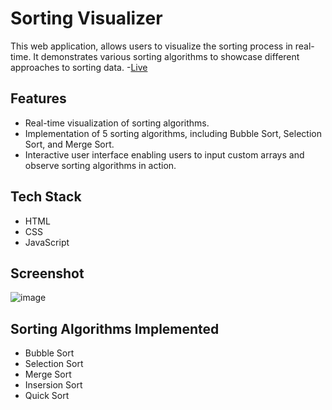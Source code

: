 # Sorting Visualizer

This web application, allows users to visualize the sorting process in real-time. It demonstrates various sorting algorithms to showcase different approaches to sorting data.
-[Live](https://itsnishant17.github.io/Sorting-Visualizer/)

## Features

- Real-time visualization of sorting algorithms.
- Implementation of 5 sorting algorithms, including Bubble Sort, Selection Sort, and Merge Sort.
- Interactive user interface enabling users to input custom arrays and observe sorting algorithms in action.

## Tech Stack

- HTML
- CSS
- JavaScript

## Screenshot 

![image](https://github.com/itsnishant17/Sorting-Visualizer/assets/72322325/461df4cc-f119-41d9-b50f-dbe1e02ce9c0)


## Sorting Algorithms Implemented

- Bubble Sort
- Selection Sort
- Merge Sort
- Insersion Sort
- Quick Sort


